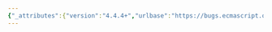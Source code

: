 ```yaml
---
{"_attributes":{"version":"4.4.4+","urlbase":"https://bugs.ecmascript.org/","maintainer":"dherman@mozilla.com"},"bug":{"bug_id":1000,"creation_ts":"2012-11-23 15:32:00 -0800","short_desc":"Runtime Semantics: Evaluation, Typo","delta_ts":"2012-12-21 18:08:23 -0800","product":"Draft for 6th Edition","component":"editorial issue","version":"Rev 12: November 22, 2012 Draft","rep_platform":"All","op_sys":"All","bug_status":"RESOLVED","resolution":"FIXED","priority":"Normal","bug_severity":"enhancement","everconfirmed":true,"reporter":{"uid":"waldron.rick","name":"Rick Waldron"},"assigned_to":{"uid":"allen","name":"Allen Wirfs-Brock"},"cc":"waldron.rick","long_desc":[{"commentid":2729,"comment_count":0,"who":{"uid":"waldron.rick","name":"Rick Waldron"},"bug_when":"2012-11-23 15:32:52 -0800","thetext":"Step 5.d. \"typeError\" => \"TypeError\""},{"commentid":2746,"comment_count":1,"who":{"uid":"allen","name":"Allen Wirfs-Brock"},"bug_when":"2012-11-23 16:19:34 -0800","thetext":"corrected in rev 13 editor's draft"}]}}
---
```

